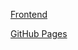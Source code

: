 [Frontend](https://github.com/Maksim-Kvashnin/ahj-hw8.1_frontend)

[GitHub Pages](https://Maksim-Kvashnin.github.io/ahj-hw8.1_frontend/)